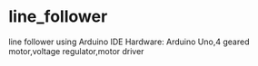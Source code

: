 # line_follower
line follower using Arduino IDE
Hardware: Arduino Uno,4 geared motor,voltage regulator,motor driver
